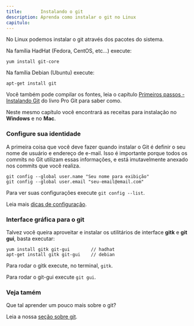 ```yaml
---
title:       Instalando o git
description: Aprenda como instalar o git no Linux
capitulo:
---
```


No Linux podemos instalar o git através dos pacotes do sistema.

Na família HadHat (Fedora, CentOS, etc...) execute:

    yum install git-core

Na família Debian (Ubuntu) execute:

    apt-get install git

Você também pode compilar os fontes, leia o capítulo
[Primeiros passos - Instalando Git](http://git-scm.com/book/pt-br/Primeiros-passos-Instalando-Git)
do livro Pro Git para saber como.

Neste mesmo capítulo você encontrará as receitas para instalação no __Windows__ e no __Mac__.


### Configure sua identidade

A primeira coisa que você deve fazer quando instalar o Git é definir o seu nome de usuário e endereço de e-mail. Isso é
importante porque todos os commits no Git utilizam essas informações, e está imutavelmente anexado nos commits que você
realiza.

    git config --global user.name "Seu nome para exibição"
    git config --global user.email "seu-email@email.com"

Para ver suas configurações execute `git config --list`.

Leia mais [dicas de configuração](/dicas-configuracao/).


### Interface gráfica para o git

Talvez você queira aproveitar e instalar os utilitários de interface __gitk__ e __git gui__, basta executar:

    yum install gitk git-gui        // hadhat
    apt-get install gitk git-gui    // debian

Para rodar o gitk execute, no terminal,  `gitk`.

Para rodar o git-gui execute `git gui`.


### Veja tamém

Que tal aprender um pouco mais sobre o git?

Leia a nossa [seção sobre git](../).

